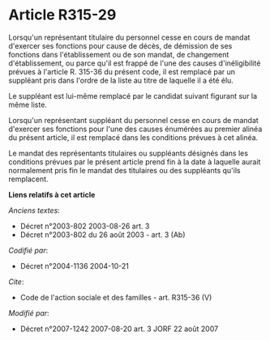 # Article R315-29

Lorsqu'un représentant titulaire du personnel cesse en cours de mandat d'exercer ses fonctions pour cause de décès, de
démission de ses fonctions dans l'établissement ou de son mandat, de changement d'établissement, ou parce qu'il est frappé de
l'une des causes d'inéligibilité prévues à l'article R. 315-36 du présent code, il est remplacé par un suppléant pris dans
l'ordre de la liste au titre de laquelle il a été élu.

Le suppléant est lui-même remplacé par le candidat suivant figurant sur la même liste.

Lorsqu'un représentant suppléant du personnel cesse en cours de mandat d'exercer ses fonctions pour l'une des causes
énumérées au premier alinéa du présent article, il est remplacé dans les conditions prévues à  cet alinéa.

Le mandat des représentants titulaires ou suppléants désignés dans les conditions prévues par le présent article prend fin à
la date à laquelle aurait normalement pris fin le mandat des titulaires ou des suppléants qu'ils remplacent.

**Liens relatifs à cet article**

_Anciens textes_:

  - Décret n°2003-802 2003-08-26 art. 3
  - Décret n°2003-802 du 26 août 2003 - art. 3 (Ab)

_Codifié par_:

  - Décret n°2004-1136 2004-10-21

_Cite_:

  - Code de l'action sociale et des familles - art. R315-36 (V)

_Modifié par_:

  - Décret n°2007-1242 2007-08-20 art. 3 JORF 22 août 2007
